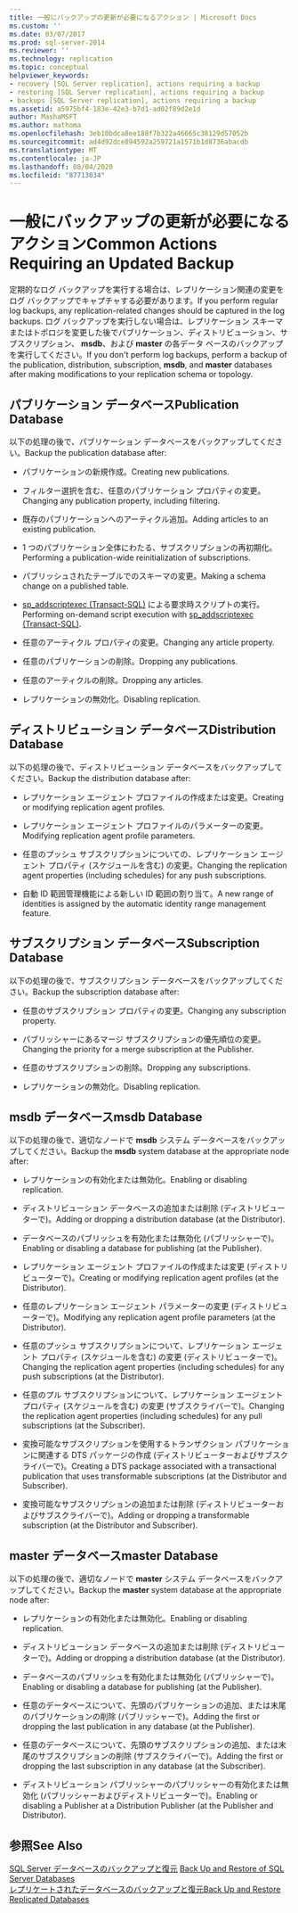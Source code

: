 ```yaml
---
title: 一般にバックアップの更新が必要になるアクション | Microsoft Docs
ms.custom: ''
ms.date: 03/07/2017
ms.prod: sql-server-2014
ms.reviewer: ''
ms.technology: replication
ms.topic: conceptual
helpviewer_keywords:
- recovery [SQL Server replication], actions requiring a backup
- restoring [SQL Server replication], actions requiring a backup
- backups [SQL Server replication], actions requiring a backup
ms.assetid: a5975bf4-183e-42e3-b7d1-ad02f89d2e1d
author: MashaMSFT
ms.author: mathoma
ms.openlocfilehash: 3eb10bdca8ee188f7b322a46665c38129d57052b
ms.sourcegitcommit: ad4d92dce894592a259721a1571b1d8736abacdb
ms.translationtype: MT
ms.contentlocale: ja-JP
ms.lasthandoff: 08/04/2020
ms.locfileid: "87713034"
---
```

# <a name="common-actions-requiring-an-updated-backup"></a><span data-ttu-id="8678b-102">一般にバックアップの更新が必要になるアクション</span><span class="sxs-lookup"><span data-stu-id="8678b-102">Common Actions Requiring an Updated Backup</span></span>
  <span data-ttu-id="8678b-103">定期的なログ バックアップを実行する場合は、レプリケーション関連の変更をログ バックアップでキャプチャする必要があります。</span><span class="sxs-lookup"><span data-stu-id="8678b-103">If you perform regular log backups, any replication-related changes should be captured in the log backups.</span></span> <span data-ttu-id="8678b-104">ログ バックアップを実行しない場合は、レプリケーション スキーマまたはトポロジを変更した後でパブリケーション、ディストリビューション、サブスクリプション、 **msdb**、および **master** の各データ ベースのバックアップを実行してください。</span><span class="sxs-lookup"><span data-stu-id="8678b-104">If you don't perform log backups, perform a backup of the publication, distribution, subscription, **msdb**, and **master** databases after making modifications to your replication schema or topology.</span></span>  
  
## <a name="publication-database"></a><span data-ttu-id="8678b-105">パブリケーション データベース</span><span class="sxs-lookup"><span data-stu-id="8678b-105">Publication Database</span></span>  
 <span data-ttu-id="8678b-106">以下の処理の後で、パブリケーション データベースをバックアップしてください。</span><span class="sxs-lookup"><span data-stu-id="8678b-106">Backup the publication database after:</span></span>  
  
-   <span data-ttu-id="8678b-107">パブリケーションの新規作成。</span><span class="sxs-lookup"><span data-stu-id="8678b-107">Creating new publications.</span></span>  
  
-   <span data-ttu-id="8678b-108">フィルター選択を含む、任意のパブリケーション プロパティの変更。</span><span class="sxs-lookup"><span data-stu-id="8678b-108">Changing any publication property, including filtering.</span></span>  
  
-   <span data-ttu-id="8678b-109">既存のパブリケーションへのアーティクル追加。</span><span class="sxs-lookup"><span data-stu-id="8678b-109">Adding articles to an existing publication.</span></span>  
  
-   <span data-ttu-id="8678b-110">1 つのパブリケーション全体にわたる、サブスクリプションの再初期化。</span><span class="sxs-lookup"><span data-stu-id="8678b-110">Performing a publication-wide reinitialization of subscriptions.</span></span>  
  
-   <span data-ttu-id="8678b-111">パブリッシュされたテーブルでのスキーマの変更。</span><span class="sxs-lookup"><span data-stu-id="8678b-111">Making a schema change on a published table.</span></span>  
  
-   <span data-ttu-id="8678b-112">[sp_addscriptexec &#40;Transact-SQL&#41;](/sql/relational-databases/system-stored-procedures/sp-addscriptexec-transact-sql) による要求時スクリプトの実行。</span><span class="sxs-lookup"><span data-stu-id="8678b-112">Performing on-demand script execution with [sp_addscriptexec &#40;Transact-SQL&#41;](/sql/relational-databases/system-stored-procedures/sp-addscriptexec-transact-sql).</span></span>  
  
-   <span data-ttu-id="8678b-113">任意のアーティクル プロパティの変更。</span><span class="sxs-lookup"><span data-stu-id="8678b-113">Changing any article property.</span></span>  
  
-   <span data-ttu-id="8678b-114">任意のパブリケーションの削除。</span><span class="sxs-lookup"><span data-stu-id="8678b-114">Dropping any publications.</span></span>  
  
-   <span data-ttu-id="8678b-115">任意のアーティクルの削除。</span><span class="sxs-lookup"><span data-stu-id="8678b-115">Dropping any articles.</span></span>  
  
-   <span data-ttu-id="8678b-116">レプリケーションの無効化。</span><span class="sxs-lookup"><span data-stu-id="8678b-116">Disabling replication.</span></span>  
  
## <a name="distribution-database"></a><span data-ttu-id="8678b-117">ディストリビューション データベース</span><span class="sxs-lookup"><span data-stu-id="8678b-117">Distribution Database</span></span>  
 <span data-ttu-id="8678b-118">以下の処理の後で、ディストリビューション データベースをバックアップしてください。</span><span class="sxs-lookup"><span data-stu-id="8678b-118">Backup the distribution database after:</span></span>  
  
-   <span data-ttu-id="8678b-119">レプリケーション エージェント プロファイルの作成または変更。</span><span class="sxs-lookup"><span data-stu-id="8678b-119">Creating or modifying replication agent profiles.</span></span>  
  
-   <span data-ttu-id="8678b-120">レプリケーション エージェント プロファイルのパラメーターの変更。</span><span class="sxs-lookup"><span data-stu-id="8678b-120">Modifying replication agent profile parameters.</span></span>  
  
-   <span data-ttu-id="8678b-121">任意のプッシュ サブスクリプションについての、レプリケーション エージェント プロパティ (スケジュールを含む) の変更。</span><span class="sxs-lookup"><span data-stu-id="8678b-121">Changing the replication agent properties (including schedules) for any push subscriptions.</span></span>  
  
-   <span data-ttu-id="8678b-122">自動 ID 範囲管理機能による新しい ID 範囲の割り当て。</span><span class="sxs-lookup"><span data-stu-id="8678b-122">A new range of identities is assigned by the automatic identity range management feature.</span></span>  
  
## <a name="subscription-database"></a><span data-ttu-id="8678b-123">サブスクリプション データベース</span><span class="sxs-lookup"><span data-stu-id="8678b-123">Subscription Database</span></span>  
 <span data-ttu-id="8678b-124">以下の処理の後で、サブスクリプション データベースをバックアップしてください。</span><span class="sxs-lookup"><span data-stu-id="8678b-124">Backup the subscription database after:</span></span>  
  
-   <span data-ttu-id="8678b-125">任意のサブスクリプション プロパティの変更。</span><span class="sxs-lookup"><span data-stu-id="8678b-125">Changing any subscription property.</span></span>  
  
-   <span data-ttu-id="8678b-126">パブリッシャーにあるマージ サブスクリプションの優先順位の変更。</span><span class="sxs-lookup"><span data-stu-id="8678b-126">Changing the priority for a merge subscription at the Publisher.</span></span>  
  
-   <span data-ttu-id="8678b-127">任意のサブスクリプションの削除。</span><span class="sxs-lookup"><span data-stu-id="8678b-127">Dropping any subscriptions.</span></span>  
  
-   <span data-ttu-id="8678b-128">レプリケーションの無効化。</span><span class="sxs-lookup"><span data-stu-id="8678b-128">Disabling replication.</span></span>  
  
## <a name="msdb-database"></a><span data-ttu-id="8678b-129">msdb データベース</span><span class="sxs-lookup"><span data-stu-id="8678b-129">msdb Database</span></span>  
 <span data-ttu-id="8678b-130">以下の処理の後で、適切なノードで **msdb** システム データベースをバックアップしてください。</span><span class="sxs-lookup"><span data-stu-id="8678b-130">Backup the **msdb** system database at the appropriate node after:</span></span>  
  
-   <span data-ttu-id="8678b-131">レプリケーションの有効化または無効化。</span><span class="sxs-lookup"><span data-stu-id="8678b-131">Enabling or disabling replication.</span></span>  
  
-   <span data-ttu-id="8678b-132">ディストリビューション データベースの追加または削除 (ディストリビューターで)。</span><span class="sxs-lookup"><span data-stu-id="8678b-132">Adding or dropping a distribution database (at the Distributor).</span></span>  
  
-   <span data-ttu-id="8678b-133">データベースのパブリッシュを有効化または無効化 (パブリッシャーで)。</span><span class="sxs-lookup"><span data-stu-id="8678b-133">Enabling or disabling a database for publishing (at the Publisher).</span></span>  
  
-   <span data-ttu-id="8678b-134">レプリケーション エージェント プロファイルの作成または変更 (ディストリビューターで)。</span><span class="sxs-lookup"><span data-stu-id="8678b-134">Creating or modifying replication agent profiles (at the Distributor).</span></span>  
  
-   <span data-ttu-id="8678b-135">任意のレプリケーション エージェント パラメーターの変更 (ディストリビューターで)。</span><span class="sxs-lookup"><span data-stu-id="8678b-135">Modifying any replication agent profile parameters (at the Distributor).</span></span>  
  
-   <span data-ttu-id="8678b-136">任意のプッシュ サブスクリプションについて、レプリケーション エージェント プロパティ (スケジュールを含む) の変更 (ディストリビューターで)。</span><span class="sxs-lookup"><span data-stu-id="8678b-136">Changing the replication agent properties (including schedules) for any push subscriptions (at the Distributor).</span></span>  
  
-   <span data-ttu-id="8678b-137">任意のプル サブスクリプションについて、レプリケーション エージェント プロパティ (スケジュールを含む) の変更 (サブスクライバーで)。</span><span class="sxs-lookup"><span data-stu-id="8678b-137">Changing the replication agent properties (including schedules) for any pull subscriptions (at the Subscriber).</span></span>  
  
-   <span data-ttu-id="8678b-138">変換可能なサブスクリプションを使用するトランザクション パブリケーションに関連する DTS パッケージの作成 (ディストリビューターおよびサブスクライバーで)。</span><span class="sxs-lookup"><span data-stu-id="8678b-138">Creating a DTS package associated with a transactional publication that uses transformable subscriptions (at the Distributor and Subscriber).</span></span>  
  
-   <span data-ttu-id="8678b-139">変換可能なサブスクリプションの追加または削除 (ディストリビューターおよびサブスクライバーで)。</span><span class="sxs-lookup"><span data-stu-id="8678b-139">Adding or dropping a transformable subscription (at the Distributor and Subscriber).</span></span>  
  
## <a name="master-database"></a><span data-ttu-id="8678b-140">master データベース</span><span class="sxs-lookup"><span data-stu-id="8678b-140">master Database</span></span>  
 <span data-ttu-id="8678b-141">以下の処理の後で、適切なノードで **master** システム データベースをバックアップしてください。</span><span class="sxs-lookup"><span data-stu-id="8678b-141">Backup the **master** system database at the appropriate node after:</span></span>  
  
-   <span data-ttu-id="8678b-142">レプリケーションの有効化または無効化。</span><span class="sxs-lookup"><span data-stu-id="8678b-142">Enabling or disabling replication.</span></span>  
  
-   <span data-ttu-id="8678b-143">ディストリビューション データベースの追加または削除 (ディストリビューターで)。</span><span class="sxs-lookup"><span data-stu-id="8678b-143">Adding or dropping a distribution database (at the Distributor).</span></span>  
  
-   <span data-ttu-id="8678b-144">データベースのパブリッシュを有効化または無効化 (パブリッシャーで)。</span><span class="sxs-lookup"><span data-stu-id="8678b-144">Enabling or disabling a database for publishing (at the Publisher).</span></span>  
  
-   <span data-ttu-id="8678b-145">任意のデータベースについて、先頭のパブリケーションの追加、または末尾のパブリケーションの削除 (パブリッシャーで)。</span><span class="sxs-lookup"><span data-stu-id="8678b-145">Adding the first or dropping the last publication in any database (at the Publisher).</span></span>  
  
-   <span data-ttu-id="8678b-146">任意のデータベースについて、先頭のサブスクリプションの追加、または末尾のサブスクリプションの削除 (サブスクライバーで)。</span><span class="sxs-lookup"><span data-stu-id="8678b-146">Adding the first or dropping the last subscription in any database (at the Subscriber).</span></span>  
  
-   <span data-ttu-id="8678b-147">ディストリビューション パブリッシャーのパブリッシャーの有効化または無効化 (パブリッシャーおよびディストリビューターで)。</span><span class="sxs-lookup"><span data-stu-id="8678b-147">Enabling or disabling a Publisher at a Distribution Publisher (at the Publisher and Distributor).</span></span>  
  
## <a name="see-also"></a><span data-ttu-id="8678b-148">参照</span><span class="sxs-lookup"><span data-stu-id="8678b-148">See Also</span></span>  
 <span data-ttu-id="8678b-149">[SQL Server データベースのバックアップと復元](../../backup-restore/back-up-and-restore-of-sql-server-databases.md) </span><span class="sxs-lookup"><span data-stu-id="8678b-149">[Back Up and Restore of SQL Server Databases](../../backup-restore/back-up-and-restore-of-sql-server-databases.md) </span></span>  
 [<span data-ttu-id="8678b-150">レプリケートされたデータベースのバックアップと復元</span><span class="sxs-lookup"><span data-stu-id="8678b-150">Back Up and Restore Replicated Databases</span></span>](back-up-and-restore-replicated-databases.md)  
  
  
